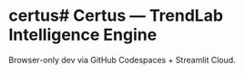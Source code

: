 # certus# Certus — TrendLab Intelligence Engine

Browser-only dev via GitHub Codespaces + Streamlit Cloud.
